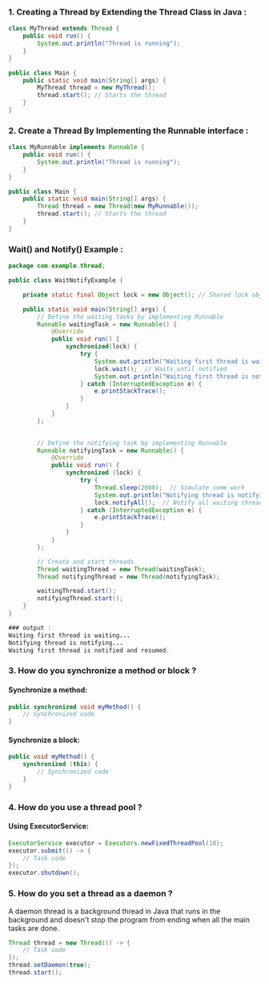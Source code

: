 ### 1. Creating a Thread by Extending the Thread Class in Java :
```java
class MyThread extends Thread {
    public void run() {
        System.out.println("Thread is running");
    }
}

public class Main {
    public static void main(String[] args) {
        MyThread thread = new MyThread();
        thread.start(); // Starts the thread
    }
}
```
### 2. Create a Thread By Implementing the Runnable interface :
```java
class MyRunnable implements Runnable {
    public void run() {
        System.out.println("Thread is running");
    }
}

public class Main {
    public static void main(String[] args) {
        Thread thread = new Thread(new MyRunnable());
        thread.start(); // Starts the thread
    }
}
```

### Wait() and Notify() Example :
```java
package com.example.thread;

public class WaitNotifyExample {

    private static final Object lock = new Object(); // Shared lock object

    public static void main(String[] args) {
        // Define the waiting tasks by implementing Runnable
        Runnable waitingTask = new Runnable() {
            @Override
            public void run() {
                synchronized(lock) {
                    try {
                        System.out.println("Waiting first thread is waiting...");
                        lock.wait();  // Waits until notified
                        System.out.println("Waiting first thread is notified and resumed.");
                    } catch (InterruptedException e) {
                        e.printStackTrace();
                    }
                }
            }
        };
        

        // Define the notifying task by implementing Runnable
        Runnable notifyingTask = new Runnable() {
            @Override
            public void run() {
                synchronized (lock) {
                    try {
                        Thread.sleep(2000);  // Simulate some work
                        System.out.println("Notifying thread is notifying...");
                        lock.notifyAll();  // Notify all waiting threads
                    } catch (InterruptedException e) {
                        e.printStackTrace();
                    }
                }
            }
        };

        // Create and start threads
        Thread waitingThread = new Thread(waitingTask);
        Thread notifyingThread = new Thread(notifyingTask);

        waitingThread.start();
        notifyingThread.start();
    }
}
```
```java
### output :
Waiting first thread is waiting...
Notifying thread is notifying...
Waiting first thread is notified and resumed.
```
### 3. How do you synchronize a method or block ?
#### Synchronize a method:
```java
public synchronized void myMethod() {
    // Synchronized code
}
```
#### Synchronize a block:
```java
public void myMethod() {
    synchronized (this) {
        // Synchronized code
    }
}
```
### 4. How do you use a thread pool ?
#### Using ExecutorService:
```java
ExecutorService executor = Executors.newFixedThreadPool(10);
executor.submit(() -> {
    // Task code
});
executor.shutdown();
```
### 5. How do you set a thread as a daemon ?
A daemon thread is a background thread in Java that runs in the background and doesn't stop the program from ending when all the main tasks are done.
```java
Thread thread = new Thread(() -> {
    // Task code
});
thread.setDaemon(true);
thread.start();
```
